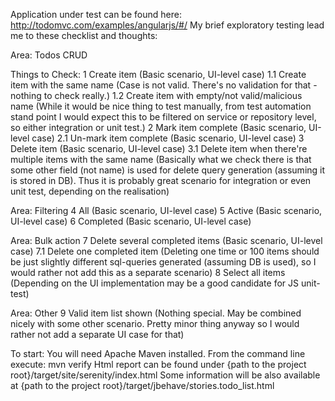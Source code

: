 Application under test can be found here: http://todomvc.com/examples/angularjs/#/
My brief exploratory testing lead me to these checklist and thoughts:

Area: Todos CRUD

Things to Check:
1 Create item (Basic scenario, UI-level case)
1.1 Create item with the same name (Case is not valid. There's no validation for that - nothing to check really.)
1.2 Create item with empty/not valid/malicious name (While it would be nice thing to test manually, from test automation stand point I
would expect this to be filtered on service or repository level, so either integration or unit test.)
2 Mark item complete (Basic scenario, UI-level case)
2.1 Un-mark item complete (Basic scenario, UI-level case)
3 Delete item (Basic scenario, UI-level case)
3.1 Delete item when there're multiple items with the same name (Basically what we check there is that some other field (not name) is
used for delete query generation (assuming it is stored in DB). Thus it is probably great scenario for integration or even unit test,
depending on the realisation)

Area: Filtering
4 All (Basic scenario, UI-level case)
5 Active (Basic scenario, UI-level case)
6 Completed (Basic scenario, UI-level case)

Area: Bulk action
7 Delete several completed items (Basic scenario, UI-level case)
7.1 Delete one completed item (Deleting one time or 100 items should be just slightly different sql-queries generated (assuming DB is used),
so I would rather not add this as a separate scenario)
8 Select all items (Depending on the UI implementation may be a good candidate for JS unit-test)

Area: Other
9 Valid item list shown (Nothing special. May be combined nicely with some other scenario. Pretty minor thing anyway so I would rather not
add a separate UI case for that)

To start:
You will need Apache Maven installed. From the command line execute: mvn verify
Html report can be found under {path to the project root}/target/site/serenity/index.html
Some information will be also available at {path to the project root}/target/jbehave/stories.todo_list.html

